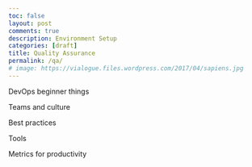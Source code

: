 ```yaml
---
toc: false
layout: post
comments: true
description: Environment Setup
categories: [draft]
title: Quality Assurance
permalink: /qa/
# image: https://vialogue.files.wordpress.com/2017/04/sapiens.jpg
---
```

DevOps beginner things



Teams and culture



Best practices



Tools



Metrics for productivity

